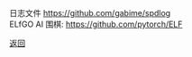 日志文件  https://github.com/gabime/spdlog   
ELfGO AI 围棋: https://github.com/pytorch/ELF    

[返回](../) 